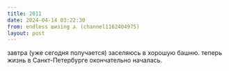 ```yaml
---
title: 2011
date: 2024-04-14 03:22:30
from: endless шизing ⍼ (channel1162404975)
layout: post
---
```


завтра (уже сегодня получается) заселяюсь в хорошую башню. теперь жизнь в Санкт-Петербурге окончательно началась.
